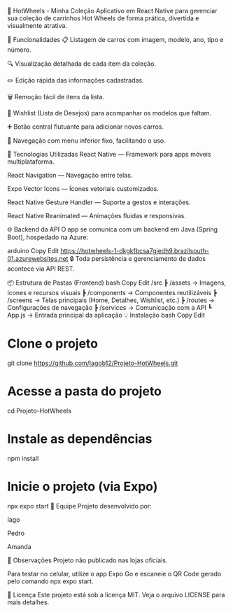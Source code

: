 🚗 HotWheels - Minha Coleção
Aplicativo em React Native para gerenciar sua coleção de carrinhos Hot Wheels de forma prática, divertida e visualmente atrativa.

📲 Funcionalidades
📋 Listagem de carros com imagem, modelo, ano, tipo e número.

🔍 Visualização detalhada de cada item da coleção.

✏️ Edição rápida das informações cadastradas.

🗑️ Remoção fácil de itens da lista.

💾 Wishlist (Lista de Desejos) para acompanhar os modelos que faltam.

➕ Botão central flutuante para adicionar novos carros.

🧭 Navegação com menu inferior fixo, facilitando o uso.

🧠 Tecnologias Utilizadas
React Native — Framework para apps móveis multiplataforma.

React Navigation — Navegação entre telas.

Expo Vector Icons — Ícones vetoriais customizados.

React Native Gesture Handler — Suporte a gestos e interações.

React Native Reanimated — Animações fluidas e responsivas.

🌐 Backend da API
O app se comunica com um backend em Java (Spring Boot), hospedado na Azure:

arduino
Copy
Edit
https://hotwheels-1-dkgkfbcsa7gjedh9.brazilsouth-01.azurewebsites.net
🔒 Toda persistência e gerenciamento de dados acontece via API REST.

📦 Estrutura de Pastas (Frontend)
bash
Copy
Edit
/src
 ┣ /assets            → Imagens, ícones e recursos visuais
 ┣ /components        → Componentes reutilizáveis
 ┣ /screens           → Telas principais (Home, Detalhes, Wishlist, etc.)
 ┣ /routes            → Configurações de navegação
 ┣ /services          → Comunicação com a API
 ┗ App.js             → Entrada principal da aplicação
💡 Instalação
bash
Copy
Edit
# Clone o projeto
git clone https://github.com/Iagob12/Projeto-HotWheels.git

# Acesse a pasta do projeto
cd Projeto-HotWheels

# Instale as dependências
npm install

# Inicie o projeto (via Expo)
npx expo start
👥 Equipe
Projeto desenvolvido por:

Iago

Pedro

Amanda

📌 Observações
Projeto não publicado nas lojas oficiais.

Para testar no celular, utilize o app Expo Go e escaneie o QR Code gerado pelo comando npx expo start.

🧾 Licença
Este projeto está sob a licença MIT. Veja o arquivo LICENSE para mais detalhes.
